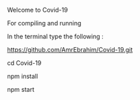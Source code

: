Welcome to Covid-19

For compiling and running

In the terminal type the following :

https://github.com/AmrEbrahim/Covid-19.git

cd Covid-19

npm install

npm start
